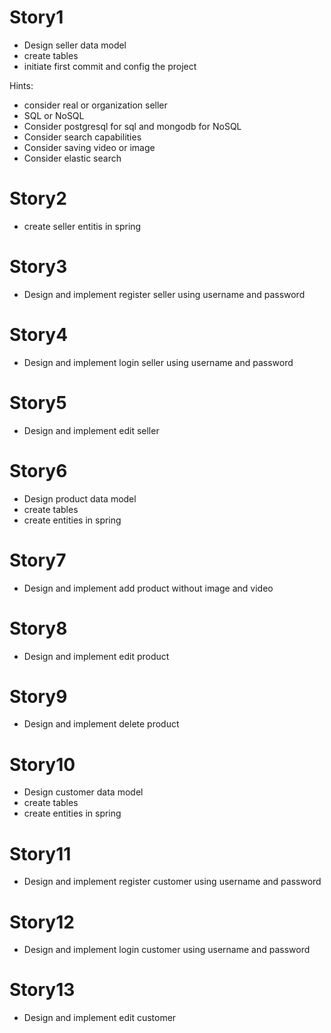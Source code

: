 # Story1
- Design seller data model
- create tables
- initiate first commit and config the project

Hints:
- consider real or organization seller
- SQL or NoSQL
- Consider postgresql for sql and mongodb for NoSQL
- Consider search capabilities
- Consider saving video or image
- Consider elastic search

# Story2
- create seller entitis in spring

# Story3
- Design and implement register seller using username and password

# Story4
- Design and implement login seller using username and password

# Story5
- Design and implement edit seller

# Story6
- Design product data model
- create tables
- create entities in spring

# Story7
- Design and implement add product without image and video

# Story8
- Design and implement edit product

# Story9
- Design and implement delete product

# Story10
- Design customer data model
- create tables
- create entities in spring

# Story11
- Design and implement register customer using username and password

# Story12
- Design and implement login customer using username and password

# Story13
- Design and implement edit customer


